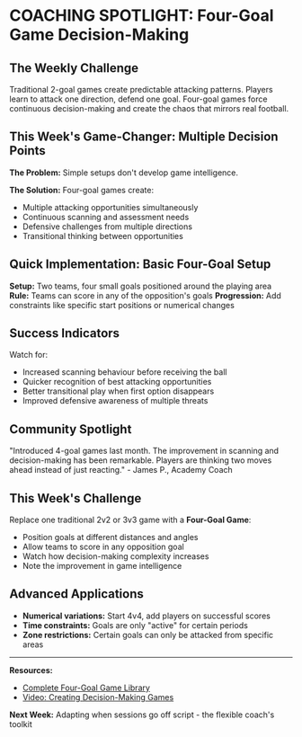 # COACHING SPOTLIGHT: Four-Goal Game Decision-Making

## The Weekly Challenge

Traditional 2-goal games create predictable attacking patterns. Players learn to attack one direction, defend one goal. Four-goal games force continuous decision-making and create the chaos that mirrors real football.

## This Week's Game-Changer: Multiple Decision Points

**The Problem:** Simple setups don't develop game intelligence.

**The Solution:** Four-goal games create:
- Multiple attacking opportunities simultaneously
- Continuous scanning and assessment needs
- Defensive challenges from multiple directions
- Transitional thinking between opportunities

## Quick Implementation: Basic Four-Goal Setup

**Setup:** Two teams, four small goals positioned around the playing area
**Rule:** Teams can score in any of the opposition's goals
**Progression:** Add constraints like specific start positions or numerical changes

## Success Indicators

Watch for:
- Increased scanning behaviour before receiving the ball
- Quicker recognition of best attacking opportunities  
- Better transitional play when first option disappears
- Improved defensive awareness of multiple threats

## Community Spotlight

"Introduced 4-goal games last month. The improvement in scanning and decision-making has been remarkable. Players are thinking two moves ahead instead of just reacting." - James P., Academy Coach

## This Week's Challenge

Replace one traditional 2v2 or 3v3 game with a **Four-Goal Game**:
- Position goals at different distances and angles
- Allow teams to score in any opposition goal
- Watch how decision-making complexity increases
- Note the improvement in game intelligence

## Advanced Applications

- **Numerical variations:** Start 4v4, add players on successful scores
- **Time constraints:** Goals are only "active" for certain periods
- **Zone restrictions:** Certain goals can only be attacked from specific areas

---

**Resources:**
- [Complete Four-Goal Game Library](www.360tft.com/4-goal-games)
- [Video: Creating Decision-Making Games](www.360tft.com/videos)

**Next Week:** Adapting when sessions go off script - the flexible coach's toolkit